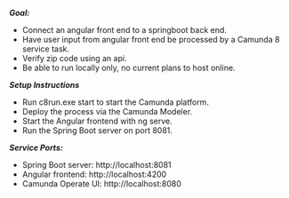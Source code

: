 ***Goal:***

* Connect an angular front end to a springboot back end.
* Have user input from angular front end be processed by a Camunda 8 service task.
* Verify zip code using an api.
* Be able to run locally only, no current plans to host online.

***Setup Instructions***

* Run c8run.exe start to start the Camunda platform.
* Deploy the process via the Camunda Modeler.
* Start the Angular frontend with ng serve.
* Run the Spring Boot server on port 8081.

***Service Ports:***

* Spring Boot server: http://localhost:8081
* Angular frontend: http://localhost:4200
* Camunda Operate UI: http://localhost:8080
